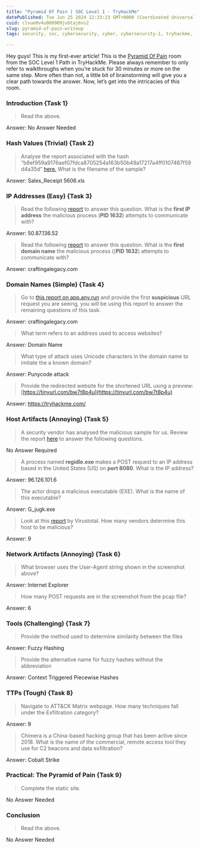 ```yaml
---
title: "Pyramid Of Pain | SOC Level 1 - TryHackMe"
datePublished: Tue Jun 25 2024 12:33:23 GMT+0000 (Coordinated Universal Time)
cuid: clxue0v4u000909jvbtaj6ns2
slug: pyramid-of-pain-writeup
tags: security, soc, cybersecurity, cyber, cybersecurity-1, tryhackme, cybersec, blueteam, blue-teaming, cyber-2

---
```


Hey guys! This is my first-ever article! This is the [Pyramid Of Pain](https://tryhackme.com/room/pyramidofpainax) room from the SOC Level 1 Path in TryHackMe. Please always remember to only refer to walkthroughs when you’re stuck for 30 minutes or more on the same step. More often than not, a little bit of brainstorming will give you a clear path towards the answer. Now, let’s get into the intricacies of this room.

### Introduction {Task 1}

> Read the above.

Answer: No Answer Needed

### Hash Values (Trivial) {Task 2}

> Analyse the report associated with the hash “b8ef959a9176aef07fdca8705254a163b50b49a17217a4ff0107487f59d4a35d” [here.](https://assets.tryhackme.com/additional/pyramidofpain/t3-virustotal.pdf) What is the filename of the sample?

Answer: Sales\_Receipt 5606.xls

### **IP Addresses (Easy) {Task 3}**

> Read the following [report](https://assets.tryhackme.com/additional/pyramidofpain/task3-anyrun.pdf) to answer this question. What is the **first IP address** the malicious process (**PID 1632**) attempts to communicate with?

Answer: 50.87.136.52

> Read the following [report](https://assets.tryhackme.com/additional/pyramidofpain/task3-anyrun.pdf) to answer this question. What is the **first domain name** the malicious process ((**PID 1632**) attempts to communicate with?

Answer: craftingalegacy.com

### Domain Names (Simple) {Task 4}

> Go to [this report on app.any.run](https://app.any.run/tasks/a66178de-7596-4a05-945d-704dbf6b3b90) and provide the first **suspicious** URL request you are seeing, you will be using this report to answer the remaining questions of this task.

Answer: craftingalegacy.com

> What term refers to an address used to access websites?

Answer: Domain Name

> What type of attack uses Unicode characters in the domain name to imitate the a known domain?

Answer: Punycode attack

> Provide the redirected website for the shortened URL using a preview: [https://tinyurl.com/bw7t8p4u](https://tinyurl.com/bw7t8p4u)

Answer: https://tryhackme.com/

### Host Artifacts (Annoying) {Task 5}

> A security vendor has analysed the malicious sample for us. Review the report [here](https://assets.tryhackme.com/additional/pyramidofpain/task5-report.pdf) to answer the following questions.

No Answer Required

> A process named **regidle.exe** makes a POST request to an IP address based in the United States (US) on **port 8080**. What is the IP address?

Answer: 96.126.101.6

> The actor drops a malicious executable (EXE). What is the name of this executable?

Answer: G\_jugk.exe

> Look at this [report](https://assets.tryhackme.com/additional/pyramidofpain/vtotal2.png) by Virustotal. How many vendors determine this host to be malicious?

Answer: 9

### Network Artifacts (Annoying) {Task 6}

> What browser uses the User-Agent string shown in the screenshot above?

Answer: Internet Explorer

> How many POST requests are in the screenshot from the pcap file?

Answer: 6

### **Tools (Challenging) {Task 7}**

> Provide the method used to determine similarity between the files

Answer: Fuzzy Hashing

> Provide the alternative name for fuzzy hashes without the abbreviation

Answer: Context Triggered Piecewise Hashes

### TTPs (Tough) {Task 8}

> Navigate to ATT&CK Matrix webpage. How many techniques fall under the Exfiltration category?

Answer: 9

> Chimera is a China-based hacking group that has been active since 2018. What is the name of the commercial, remote access tool they use for C2 beacons and data exfiltration?

Answer: Cobalt Strike

### Practical: The Pyramid of Pain {Task 9}

> Complete the static site.

No Answer Needed

### Conclusion

> Read the above.

No Answer Needed